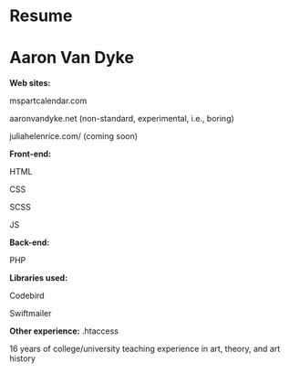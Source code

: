 # Resume
# Aaron Van Dyke

**Web sites:**

mspartcalendar.com

aaronvandyke.net (non-standard, experimental, i.e., boring)

juliahelenrice.com/ (coming soon)

**Front-end:**

HTML

CSS

SCSS

JS

**Back-end:**

PHP

**Libraries used:**

Codebird

Swiftmailer

**Other experience:**
.htaccess

16 years of college/university teaching experience in art, theory, and art history